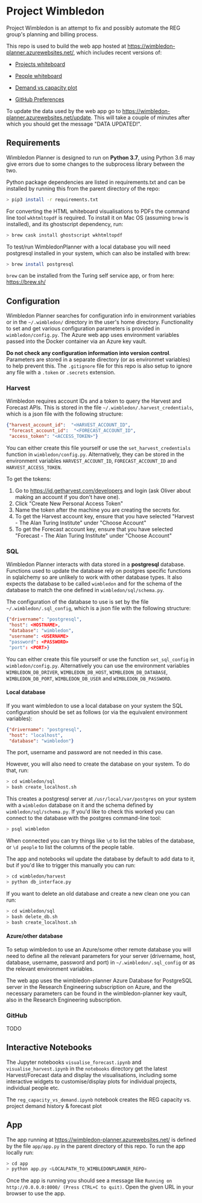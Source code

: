 # Project Wimbledon

Project Wimbledon is an attempt to fix and possibly automate the REG group's
planning and billing process.

This repo is used to build the web app hosted at https://wimbledon-planner.azurewebsites.net/, which includes recent versions of:

* [Projects whiteboard](https://wimbledon-planner.azurewebsites.net/projects)

* [People whiteboard](https://wimbledon-planner.azurewebsites.net/people)

* [Demand vs capacity plot](https://wimbledon-planner.azurewebsites.net/demand_vs_capacity)

* [GitHub Preferences](TODO)

To update the data used by the web app go to https://wimbledon-planner.azurewebsites.net/update. This will take a couple of minutes after which you should get the message "DATA UPDATED!".

## Requirements

Wimbledon Planner is designed to run on **Python 3.7**, using Python 3.6 may give errors due to some changes to the subprocess library between the two.

Python package dependencies are listed in requirements.txt and can be installed by running this from the parent directory of the repo:
```bash
> pip3 install -r requirements.txt
```

For converting the HTML whiteboard visualisations to PDFs the command line tool `wkhtmltopdf` is required.
To install it on Mac OS (assuming `brew` is installed), and its ghostscript dependency, run:
```bash
> brew cask install ghostscript wkhtmltopdf
```

To test/run WimbledonPlanner with a local database you will need postgresql installed in your system, which can also be installed with brew:
```bash
> brew install postgresql
```

`brew` can be installed from the Turing self service app, or from here: https://brew.sh/

## Configuration

Wimbledon Planner searches for configuration info in environment variables or in the `~/.wimbledon/` directory in the user's home directory. Functionality to set and get various configuration parameters is provided in `wimbledon/config.py`. The Azure web app uses environment variables passed into the Docker container via an Azure key vault.

 **Do not check any configuration information into version control**. Parameters are stored in a separate directory (or as environmet variables) to help prevent this. The `.gitignore` file for this repo is also setup to ignore any file with a `.token` or `.secrets` extension.

### Harvest

Wimbledon requires account IDs and a token to query the Harvest and Forecast APIs. This is stored in the file 
`~/.wimbledon/.harvest_credentials`, which is a json file with the following structure:
```json
{"harvest_account_id":  "<HARVEST_ACCOUNT_ID",
 "forecast_account_id":  "<FORECAST_ACCOUNT_ID",
 "access_token": "<ACCESS_TOKEN>"}
```

You can either create this file yourself or use the `set_harvest_credentials` function in `wimbledon/config.py`.
Alternatively, they can be stored in the environment variables `HARVEST_ACCOUNT_ID`, `FORECAST_ACCOUNT_ID` and `HARVEST_ACCESS_TOKEN`.

To get the tokens:
1) Go to https://id.getharvest.com/developers and login (ask Oliver about making an account if you don't have one).
2) Click "Create New Personal Access Token"
3) Name the token after the machine you are creating the secrets for.
4) To get the Harvest account key, ensure that you have selected "Harvest - The Alan Turing Institute" under "Choose Account"
5) To get the Forecast account key, ensure that you have selected "Forecast - The Alan Turing Institute" under "Choose Account"
 
### SQL

Wimbledon Planner interacts with data stored in a **postgresql** database. Functions used to update the database rely on postgres specific functions in sqlalchemy so are unlikely to work with other database types. It also expects the database to be called `wimbledon` and for the schema of the database to match the one defined in `wimbledon/sql/schema.py`.

The configuration of the database to use is set by the file `~/.wimbledon/.sql_config`, which is a json file with the following structure:
```json
{"drivername": "postgresql",
 "host": <HOSTNAME>,
 "database": "wimbledon",
 "username": <USERNAME>
 "password": <PASSWORD>
 "port": <PORT>}
```
You can either create this file yourself or use the function `set_sql_config` in `wimbledon/config.py`.
Alternatively you can use the environment variables `WIMBLEDON_DB_DRIVER`, `WIMBLEDON_DB_HOST`, `WIMBLEDON_DB_DATABASE`, `WIMBLEDON_DB_PORT`, `WIMBLEDON_DB_USER` and `WIMBLEDON_DB_PASSWORD`.

#### Local database

If you want wimbledon to use a local database on your system the SQL configuration should be set as follows (or via the equivalent environment variables):
```json
{"drivername": "postgresql",
 "host": "localhost",
 "database": "wimbledon"}
```
The port, username and password are not needed in this case.

However, you will also need to create the database on your system. To do that, run:
```bash
> cd wimbledon/sql
> bash create_localhost.sh
```
This creates a postgresql server at `/usr/local/var/postgres` on your system with a `wimbledon` database on it and the schema defined by `wimbledon/sql/schema.py`. If you'd like to check this worked you can connect to the database with the postgres command-line tool:
```bash
> psql wimbledon
```
When connected you can try things like `\d` to list the tables of the database, or `\d people` to list the columns of the people table. 

The app and notebooks wil update the database by default to add data to it, but if you'd like to trigger this manually you can run:
```bash
> cd wimbledon/harvest
> python db_interface.py
```

If you want to delete an old database and create a new clean one you can run:
```bash
> cd wimbledon/sql
> bash delete_db.sh
> bash create_localhost.sh
```

#### Azure/other database

To setup wimbledon to use an Azure/some other remote database you will need to define all the relevant parameters for your server (drivername, host, database, username, password and port) in `~/.wimbledon/.sql_config` or as the relevant environment variables.

The web app uses the wimbledon-planner Azure Database for PostgreSQL server in the Research Engineering subscription on Azure, and the necessary parameters can be found in the wimbledon-planner key vault, also in the Research Engineering subscription.

### GitHub

TODO

## Interactive Notebooks

The Jupyter notebooks `visualise_forecast.ipynb` and `visualise_harvest.ipynb` in the `notebooks` directory get the
 latest Harvest/Forecast data and display the visualisations, including some interactive widgets
  to customise/display plots for individual projects, individual people etc. 
  
 The `reg_capacity_vs_demand.ipynb` notebook creates the REG capacity vs. project demand history & forecast plot

## App

The app running at https://wimbledon-planner.azurewebsites.net/ is defined by the file `app/app.py` in the parent directory of this repo. To run the app locally run:

```bash
> cd app
> python app.py <LOCALPATH_TO_WIMBLEDONPLANNER_REPO>
```

Once the app is running you should see a message like `Running on http://0.0.0.0:8000/ (Press CTRL+C to quit)`. Open the given URL in your browser to use the app.
